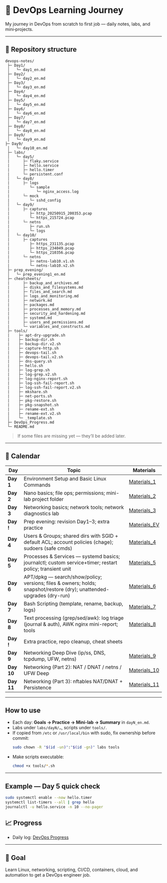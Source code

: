 # 📌 DevOps Learning Journey
 
My journey in DevOps from scratch to first job — daily notes, labs, and mini‑projects.

---

## 📂 Repository structure
```
devops-notes/
 ├─ Day1/
 │   └─ day1_en.md
 ├─ Day2/
 │   └─ day2_en.md
 ├─ Day3/
 │   └─ day3_en.md
 ├─ Day4/
 │   └─ day4_en.md
 ├─ Day5/
 │   └─ day5_en.md
 ├─ Day6/
 │   └─ day6_en.md
 ├─ Day7/
 │   └─ day7_en.md
 ├─ Day8/
 │   └─ day8_en.md
 ├─ Day9/
 │   └─ day9_en.md
├─ Day9/
 │   └─ day10_en.md
 ├─ labs/
 │   └─ day5/
 |      ├─ flaky.service
 |      ├─ hello.service
 |      ├─ hello.timer
 |      └─ persistent.conf
 │   └─ day8/
 |      ├─ logs
 |         └─ sample
 |            └─ nginx_access.log
 |      └─ mock
 |         └─ sshd_config
 │   └─ day9/
 |      ├─ captures
 |         ├─ http_20250915_200353.pcap
 |         └─ https_215724.pcap
 |      └─ netns
 |         ├─ run.sh
 |         └─ logs
 │   └─ day10/
 |      ├─ captures
 |         ├─ https_231135.pcap
 |         ├─ https_234049.pcap
 |         └─ https_210356.pcap
 |      └─ netns
 |         ├─ netns-lab10.v1.sh
 |         └─ netns-lab10.v2.sh
 ├─ prep_evening/
 │   └─ prep_evening1_en.md
 ├─ cheatsheets/
 |      ├─ backup_and_archives.md
 |      ├─ disks_and_filesystems.md
 |      ├─ files_and_search.md
 |      ├─ logs_and_monitoring.md
 |      ├─ network.md
 |      ├─ packages.md
 |      ├─ processes_and_memory.md
 |      ├─ security_and_hardening.md
 |      ├─ systemd.md
 |      ├─ users_and_permissions.md
 |      └─ variables_and_constructs.md
 ├─ tools/
 |    ├─ apt-dry-upgrade.sh
 |    ├─ backup-dir.sh
 |    ├─ backup-dir.v2.sh
 |    ├─ capture-http.sh
 |    ├─ devops-tail.sh
 |    ├─ devops-tail.v2.sh
 |    ├─ dns-query.sh
 |    ├─ hello.sh
 |    ├─ log-grep.sh
 |    ├─ log-grep.v2.sh
 |    ├─ log-nginx-report.sh
 |    ├─ log-ssh-fail-report.sh
 |    ├─ log-ssh-fail-report.v2.sh
 |    ├─ mkshare.sh
 |    ├─ net-ports.sh
 |    ├─ pkg-restore.sh
 |    ├─ pkg-snapshot.sh
 |    ├─ rename-ext.sh
 |    ├─ rename-ext.v2.sh
 │    └─ _template.sh
 ├─ DevOps_Progress.md
 └─ README.md
```

> If some files are missing yet — they’ll be added later.

---

## 📅 Calendar
| Day | Topic | Materials |
|-----|-------|-----------|
| **Day 1** | Environment Setup and Basic Linux Commands | [Materials_1](Day1/day1_en.md) |
| **Day 2** | Nano basics; file ops; permissions; mini-lab project folder | [Materials_2](Day2/day2_en.md) |
| **Day 3** | Networking basics; network tools; network diagnostics lab | [Materials_3](Day3/day3_en.md) |
| **Day !** | Prep evening: revision Day1–3; extra practice | [Materials_EV](prep_evening/prep_evening1_en.md) |
| **Day 4** | Users & Groups; shared dirs with SGID + default ACL; account policies (chage); sudoers (safe cmds) | [Materials_4](Day4/day4_en.md) | 
| **Day 5** | Processes & Services — systemd basics; journalctl; custom service+timer; restart policy; transient unit | [Materials_5](Day5/day5_en.md) |
| **Day 6** | APT/dpkg — search/show/policy; versions; files & owners; holds; snapshot/restore (dry); unattended-upgrades (dry-run) | [Materials_6](Day6/day6_en.md) |
| **Day 7** | Bash Scripting (template, rename, backup, logs) | [Materials_7](Day7/day7_en.md) |
| **Day 8** | Text processing (grep/sed/awk): log triage (journal & auth), AWK nginx mini-report; tools | [Materials_8](Day8/day8_en.md) |
| **Day !** | Extra practice, repo cleanup, cheat sheets |
| **Day 9** | Networking Deep Dive (ip/ss, DNS, tcpdump, UFW, netns) | [Materials_9](Day9/day9_en.md) |
| **Day 10** | Networking (Part 2): NAT / DNAT / netns / UFW Deep | [Materials_10](Day10/day10_en.md) |
| **Day 11** | Networking (Part 3): nftables NAT/DNAT + Persistence | [Materials_11](Day11/day11_en.md) |
---

## How to use
- Each day: **Goals → Practice → Mini-lab → Summary** in `dayN_en.md`.
- Labs under `labs/dayN/…`, scripts under `tools/`.
- If copied from `/etc` or `/usr/local/bin` with sudo, fix ownership before commit:
  ```bash
  sudo chown -R "$(id -un)":"$(id -gn)" labs tools
  ```
- Make scripts executable:
  ```bash
  chmod +x tools/*.sh
  ```
---

## Example — Day 5 quick check
```bash
sudo systemctl enable --now hello.timer
systemctl list-timers --all | grep hello
journalctl -u hello.service -n 10 --no-pager
```

## 📈 Progress
- Daily log: [DevOps Progress](DevOps_Progress.md)

---

## 🎯 Goal
Learn Linux, networking, scripting, CI/CD, containers, cloud, and automation to get a DevOps engineer job.  
